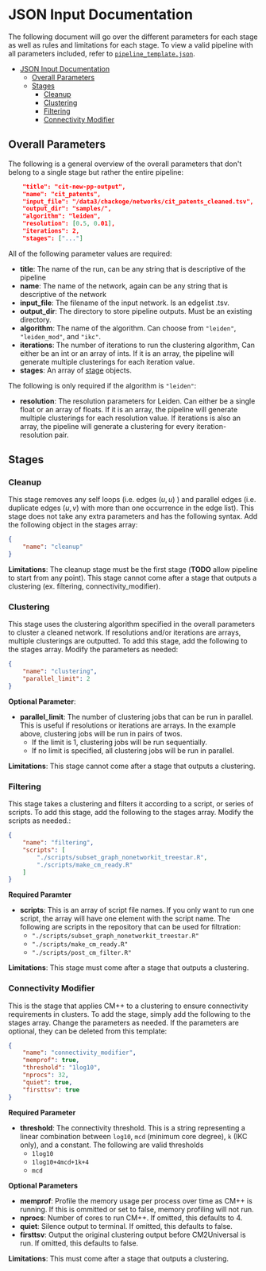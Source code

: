 # JSON Input Documentation
The following document will go over the different parameters for each stage as well as rules and limitations for each stage. To view a valid pipeline with all parameters included, refer to [`pipeline_template.json`](pipeline_template.json).
- [JSON Input Documentation](#json-input-documentation)
  - [Overall Parameters](#overall-parameters)
  - [Stages](#stages)
    - [Cleanup](#cleanup)
    - [Clustering](#clustering)
    - [Filtering](#filtering)
    - [Connectivity Modifier](#connectivity-modifier)
## Overall Parameters
The following is a general overview of the overall parameters that don't belong to a single stage but rather the entire pipeline:
```json
    "title": "cit-new-pp-output",
    "name": "cit_patents",
    "input_file": "/data3/chackoge/networks/cit_patents_cleaned.tsv",
    "output_dir": "samples/",
    "algorithm": "leiden",
    "resolution": [0.5, 0.01],
    "iterations": 2,
    "stages": ["..."]
```
All of the following parameter values are required:
- **title**: The name of the run, can be any string that is descriptive of the pipeline
- **name**: The name of the network, again can be any string that is descriptive of the network
- **input_file**: The filename of the input network. Is an edgelist .tsv.
- **output_dir**: The directory to store pipeline outputs. Must be an existing directory.
- **algorithm**: The name of the algorithm. Can choose from `"leiden"`, `"leiden_mod"`, and `"ikc"`.
- **iterations**: The number of iterations to run the clustering algorithm, Can either be an int or an array of ints. If it is an array, the pipeline will generate multiple clusterings for each iteration value.
- **stages**: An array of [stage](#stages) objects.
  
The following is only required if the algorithm is `"leiden"`:
- **resolution**: The resolution parameters for Leiden. Can either be a single float or an array of floats. If it is an array, the pipeline will generate multiple clusterings for each resolution value. If iterations is also an array, the pipeline will generate a clustering for every iteration-resolution pair.
## Stages
### Cleanup 
This stage removes any self loops (i.e. edges $(u, u)$ ) and parallel edges (i.e. duplicate edges $(u, v)$ with more than one occurrence in the edge list). This stage does not take any extra parameters and has the following syntax. Add the following object in the stages array:
```json
{
    "name": "cleanup"
}
```
**Limitations**: The cleanup stage must be the first stage (**TODO** allow pipeline to start from any point). This stage cannot come after a stage that outputs a clustering (ex. filtering, connectivity_modifier).
### Clustering
This stage uses the clustering algorithm specified in the overall parameters to cluster a cleaned network. If resolutions and/or iterations are arrays, multiple clusterings are outputted. To add this stage, add the following to the stages array. Modify the parameters as needed:
```json
{
    "name": "clustering",
    "parallel_limit": 2
}
```
**Optional Parameter**:
- **parallel_limit**: The number of clustering jobs that can be run in parallel. This is useful if resolutions or iterations are arrays. In the example above, clustering jobs will be run in pairs of twos.
  - If the limit is 1, clustering jobs will be run sequentially.
  - If no limit is specified, all clustering jobs will be run in parallel.
  
**Limitations**: This stage cannot come after a stage that outputs a clustering.
### Filtering
This stage takes a clustering and filters it according to a script, or series of scripts. To add this stage, add the following to the stages array. Modify the scripts as needed.:
```json
{
    "name": "filtering",
    "scripts": [
        "./scripts/subset_graph_nonetworkit_treestar.R",
        "./scripts/make_cm_ready.R"
    ]
}
```
**Required Paramter**
- **scripts**: This is an array of script file names. If you only want to run one script, the array will have one element with the script name. The following are scripts in the repository that can be used for filtration:
  - `"./scripts/subset_graph_nonetworkit_treestar.R"`
  - `"./scripts/make_cm_ready.R"`
  - `"./scripts/post_cm_filter.R"`
  
**Limitations**: This stage must come after a stage that outputs a clustering.
### Connectivity Modifier
This is the stage that applies CM++ to a clustering to ensure connectivity requirements in clusters. To add the stage, simply add the following to the stages array. Change the parameters as needed. If the parameters are optional, they can be deleted from this template:
```json
{
    "name": "connectivity_modifier",
    "memprof": true,
    "threshold": "1log10",
    "nprocs": 32,
    "quiet": true,
    "firsttsv": true
}
```
**Required Parameter**
- **threshold**: The connectivity threshold. This is a string representing a linear combination between `log10`, `mcd` (minimum core degree), `k` (IKC only), and a constant. The following are valid thresholds
  - `1log10`
  - `1log10+4mcd+1k+4`
  - `mcd`
  
**Optional Parameters**
- **memprof**: Profile the memory usage per process over time as CM++ is running. If this is ommitted or set to false, memory profiling will not run.
- **nprocs**: Number of cores to run CM++. If omitted, this defaults to 4.
- **quiet**: Silence output to terminal. If omitted, this defaults to false.
- **firsttsv**: Output the original clustering output before CM2Universal is run. If omitted, this defaults to false.
  
**Limitations**: This must come after a stage that outputs a clustering.
